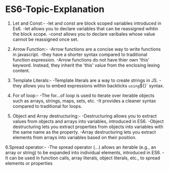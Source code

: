 # ES6-Topic-Explanation

1. Let and Const:-
   -let and const are block scoped variables introduced in Es6.
   -let allows you to declare variables that can be reassigned wihtin the block scope.
   -const allows you to declare varibales whose value cannot be reassigned once set.

2. Arrow Function:-
  -Arrow functions are a concise way to write functions in javascript.
  -they have a shorter syntax compared to traditional function expression.
  -Arrow functions do not have thier own 'this' keyword. Instead, they inherit the 'this' value
   from the enclosing lexing content.

3. Template Literals:-
  -Template literals are a way to create strings in JS.
  -they allows you to embed expressions within backticks ` using `${}` syntax.

4. For of loop:-
  -The for...of loop is used to iterate over iterable objects such as arrays, strings, maps, sets, etc.
  -It provides a cleaner syntax compared to traditional for loops.

5. Object and Array destructuring:-
  -Destructuring allows you to extract values from objects and arrays into variables, introduced in ES6.
  -Object destructuring lets you extract properties from objects into variables with the same name as the property.
  -Array destructuring lets you extract elements from arrays into variables based on their position.

6.Spread operator:-
  -The spread operator (...) allows an iterable (e.g., an array or string) to be expanded into individual elements,      introduced in ES6.
  -It can be used in function calls, array literals, object literals, etc., to spread elements or properties
